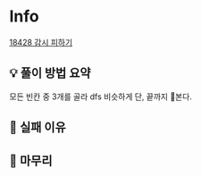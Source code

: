 # Info
[18428 감시 피하기](https://www.acmicpc.net/problem/18428)

## 💡 풀이 방법 요약
모든 빈칸 중 3개를 골라 dfs 비슷하게 단, 끝까지 본다.
## 👀 실패 이유

## 🙂 마무리

